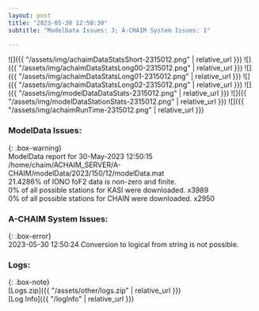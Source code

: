```yaml
---
layout: post
title: "2023-05-30 12:50:30"
subtitle: "ModelData Issues: 3; A-CHAIM System Issues: 1"

---
```


![]({{ "/assets/img/achaimDataStatsShort-2315012.png" | relative_url }})
![]({{ "/assets/img/achaimDataStatsLong00-2315012.png" | relative_url }})
![]({{ "/assets/img/achaimDataStatsLong01-2315012.png" | relative_url }})
![]({{ "/assets/img/achaimDataStatsLong02-2315012.png" | relative_url }})
![]({{ "/assets/img/modelDataDataStats-2315012.png" | relative_url }})
![]({{ "/assets/img/modelDataStationStats-2315012.png" | relative_url }})
![]({{ "/assets/img/achaimRunTime-2315012.png" | relative_url }})


### ModelData Issues:  
  
{: .box-warning}  
 ModelData report for 30-May-2023 12:50:15   
 /home/chaim/ACHAIM_SERVER/A-CHAIM/modelData/2023/150/12/modelData.mat   
 21.4286% of IONO foF2 data is non-zero and finite.   
 0% of all possible stations for KASI were downloaded. x3989   
 0% of all possible stations for CHAIN were downloaded. x2950   
  
### A-CHAIM System Issues:  
  
{: .box-error}  
2023-05-30 12:50:24 Conversion to logical from string is not possible.  

### Logs:  
  
{: .box-note}  
[Logs.zip]({{ "/assets/other/logs.zip" | relative_url }})  
[Log Info]({{ "/logInfo" | relative_url }})  
